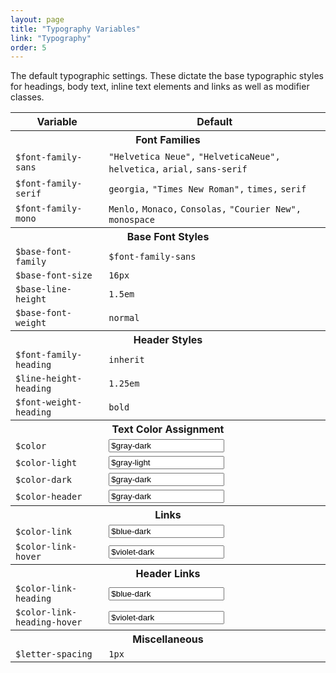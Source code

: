 ```yaml
---
layout: page
title: "Typography Variables"
link: "Typography"
order: 5
---
```


The default typographic settings. These dictate the base typographic styles for headings, body text, inline text elements and links as well as modifier classes.

<table class="table table-docs">
  <tr>
    <th>Variable</th>
    <th>Default</th>
  </tr>

  <tr>
    <th colspan="2">Font Families</th>
  </tr>
  <tr>
    <td><code>$font-family-sans</code></td>
    <td><code>"Helvetica Neue",</code> <code>"HelveticaNeue",</code> <code>helvetica,</code> <code>arial,</code> <code>sans-serif</code></td>
  </tr>
  <tr>
    <td><code>$font-family-serif</code></td>
    <td><code>georgia,</code> <code>"Times New Roman",</code> <code>times,</code> <code>serif</code></td>
  </tr>
  <tr>
    <td><code>$font-family-mono</code></td>
    <td><code>Menlo,</code> <code>Monaco,</code> <code>Consolas,</code> <code>"Courier New",</code> <code>monospace</code></td>
  </tr>

  <tr>
    <th colspan="3">Base Font Styles</th>
  </tr>
  <tr>
    <td><code>$base-font-family</code></td>
    <td><code>$font-family-sans</code></td>
  </tr>
  <tr>
    <td><code>$base-font-size</code></td>
    <td><code>16px</code></td>
  </tr>
  <tr>
    <td><code>$base-line-height</code></td>
    <td><code>1.5em</code></td>
  </tr>
  <tr>
    <td><code>$base-font-weight</code></td>
    <td><code>normal</code></td>
  </tr>

  <tr>
    <th colspan="3">Header Styles</th>
  </tr>
  <tr>
    <td><code>$font-family-heading</code></td>
    <td><code>inherit</code></td>
  </tr>
  <tr>
    <td><code>$line-height-heading</code></td>
    <td><code>1.25em</code></td>
  </tr>
  <tr>
    <td><code>$font-weight-heading</code></td>
    <td><code>bold</code></td>
  </tr>

  <tr>
    <th colspan="3">Text Color Assignment</th>
  </tr>
  <tr>
    <td><code>$color</code></td>
    <td>
      <div class="swatch-wrap">
        <span class="swatch swatch-gray-dark"></span>
        <input type="text" class="input swatch-value" onclick="this.select()" value="$gray-dark" readonly="">
      </div>
    </td>
  </tr>
  <tr>
    <td><code>$color-light</code></td>
    <td>
      <div class="swatch-wrap">
        <span class="swatch swatch-gray-light"></span>
        <input type="text" class="input swatch-value" onclick="this.select()" value="$gray-light" readonly="">
      </div>
    </td>
  </tr>
  <tr>
    <td><code>$color-dark</code></td>
    <td>
      <div class="swatch-wrap">
        <span class="swatch swatch-gray-dark"></span>
        <input type="text" class="input swatch-value" onclick="this.select()" value="$gray-dark" readonly="">
      </div>
    </td>
  </tr>
  <tr>
    <td><code>$color-header</code></td>
    <td>
      <div class="swatch-wrap">
        <span class="swatch swatch-gray-dark"></span>
        <input type="text" class="input swatch-value" onclick="this.select()" value="$gray-dark" readonly="">
      </div>
    </td>
  </tr>

  <tr>
    <th colspan="3">Links</th>
  </tr>
  <tr>
    <td><code>$color-link</code></td>
    <td>
      <div class="swatch-wrap">
        <span class="swatch swatch-blue-dark"></span>
        <input type="text" class="input swatch-value" onclick="this.select()" value="$blue-dark" readonly="">
      </div>
    </td>
  </tr>
  <tr>
    <td><code>$color-link-hover</code></td>
    <td>
      <div class="swatch-wrap">
        <span class="swatch swatch-violet-dark"></span>
        <input type="text" class="input swatch-value" onclick="this.select()" value="$violet-dark" readonly="">
      </div>
    </td>
  </tr>

  <tr>
    <th colspan="3">Header Links</th>
  </tr>
  <tr>
    <td><code>$color-link-heading</code></td>
    <td>
      <div class="swatch-wrap">
        <span class="swatch swatch-blue-dark"></span>
        <input type="text" class="input swatch-value" onclick="this.select()" value="$blue-dark" readonly="">
      </div>
    </td>
  </tr>
  <tr>
    <td><code>$color-link-heading-hover</code></td>
    <td>
      <div class="swatch-wrap">
        <span class="swatch swatch-violet-dark"></span>
        <input type="text" class="input swatch-value" onclick="this.select()" value="$violet-dark" readonly="">
      </div>
    </td>
  </tr>

  <tr>
    <th colspan="3">Miscellaneous</th>
  </tr>
  <tr>
    <td><code>$letter-spacing</code></td>
    <td><code>1px</code></td>
  </tr>
</table>
